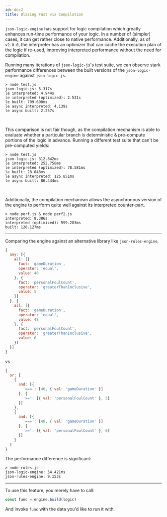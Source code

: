 ```yaml
---
id: doc2
title: Blazing Fast via Compilation
---
```



`json-logic-engine` has support for logic compilation which greatly enhances run-time performance of your logic. In a number of (simpler) cases, it can get rather close to native performance. Additionally, as of `v2.0.0`, the interpreter has an optimizer that can cache the execution plan of the logic if re-used, improving interpreted performance without the need for compilation.



Running many iterations of `json-logic-js`'s test suite, we can observe stark performance differences between the built versions of the `json-logic-engine` against `json-logic-js`.  <br/>


```
> node test.js
json-logic-js: 5.317s
le interpreted: 4.944s
le interpreted (optimized): 2.531s
le built: 709.608ms
le async interpreted: 4.139s
le async built: 2.257s
```


<br/>

This comparison is not fair though, as the compilation mechanism is able to evaluate whether a particular branch is deterministic & pre-compute portions of the logic in advance. Running a different test suite that can't be pre-computed yields:

```
> node test.js
json-logic-js: 312.842ms
le interpreted: 252.758ms
le interpreted (optimized): 78.581ms
le built: 28.048ms
le async interpreted: 125.851ms
le async built: 86.444ms
```

<br/>

Additionally, the compilation mechanism allows the asynchronous version of the engine to perform quite well against its interpreted counter-part.

```
> node perf.js & node perf2.js
interpreted: 8.386s
interpreted (optimized): 599.283ms
built: 128.127ms
```

--- 
Comparing the engine against an alternative library like `json-rules-engine`, 

```js
{
  any: [{
    all: [{
      fact: 'gameDuration',
      operator: 'equal',
      value: 40
    }, {
      fact: 'personalFoulCount',
      operator: 'greaterThanInclusive',
      value: 5
    }]
  }, {
    all: [{
      fact: 'gameDuration',
      operator: 'equal',
      value: 48
    }, {
      fact: 'personalFoulCount',
      operator: 'greaterThanInclusive',
      value: 6
    }]
  }]
}
```

vs 

```js
{
  or: [
    {
      and: [{
        '===': [40, { val: 'gameDuration' }]
      }, {
        '>=': [{ val: 'personalFoulCount' }, 5]
      }]
    },
    {
      and: [{
        '===': [48, { val: 'gameDuration' }]
      }, {
        '>=': [{ val: 'personalFoulCount' }, 6]
      }]
    }
  ]
}
```

The performance difference is significant: 
```
> node rules.js
json-logic-engine: 54.421ms
json-rules-engine: 9.153s
```

---

To use this feature, you merely have to call:

```js
const func = engine.build(logic)
```

And invoke `func` with the data you'd like to run it with.